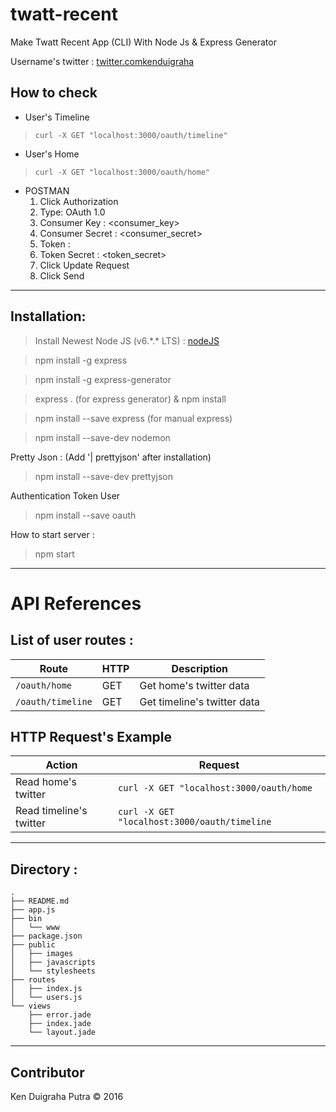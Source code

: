 # twatt-recent
Make Twatt Recent App (CLI) With Node Js & Express Generator

Username's twitter : [twitter.comkenduigraha](kenduigraha)
## How to check
* User's Timeline
> `curl -X GET "localhost:3000/oauth/timeline"`

* User's Home
> `curl -X GET "localhost:3000/oauth/home"`

* POSTMAN
  1. Click Authorization
  2. Type: OAuth 1.0
  3. Consumer Key : <consumer_key>  
  4.  Consumer Secret : <consumer_secret>
  5. Token : <token>
  6. Token Secret : <token_secret>
  7. Click Update Request
  8. Click Send
************************************

## Installation:
> Install Newest Node JS (v6.\*.\* LTS) : [nodeJS](https://nodejs.org/en/)

> npm install -g express

> npm install -g express-generator

> express . (for express generator) & npm install

> npm install --save express (for manual express)

> npm install --save-dev nodemon


Pretty Json : (Add '| prettyjson' after installation)
> npm install --save-dev prettyjson

Authentication Token User
> npm install --save oauth

How to start server :
> npm start

************************************

# API References
## List of user routes :

| Route | HTTP | Description|
|-------|------|------------|
|`/oauth/home`|GET| Get home's twitter data|
|`/oauth/timeline`| GET | Get timeline's twitter data |

## HTTP Request's Example

| Action |Request|
|---------|-------|
|Read home's twitter|`curl -X GET "localhost:3000/oauth/home` |
|Read timeline's twitter|`curl -X GET "localhost:3000/oauth/timeline` |

************************************

## Directory :

```
.
├── README.md
├── app.js
├── bin
│   └── www
├── package.json
├── public
│   ├── images
│   ├── javascripts
│   └── stylesheets
├── routes
│   ├── index.js
│   └── users.js
└── views
    ├── error.jade
    ├── index.jade
    └── layout.jade
```
************************************

## Contributor
Ken Duigraha Putra &copy; 2016
